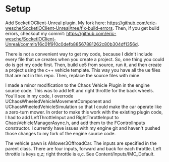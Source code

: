 # Setup

Add SocketIOClient-Unreal plugin. My fork here: https://github.com/eric-wesche/SocketIOClient-Unreal/tree/fix-build-errors. Then, if you get build errors, checkout my commit: https://github.com/eric-wesche/SocketIOClient-Unreal/commit/16c01f910c0defb88567881262c80b304df1356d.

There is not a convenient way to get my code, because I didn't include every file that ue creates when you create a project. So, one thing you could do is get my code first. Then, build ue5 from source, run it, and then create a project using the c++ vehicle template. This way you have all the ue files that are not in this repo. Then, replace the source files with mine.

I made a minor modification to the Chaos Vehicle Plugin in the engine source code. This was to add left and right throttle for the back wheels. You'll see in my code, I overrode UChaosWheeledVehicleMovementComponent and UChaosWheeledVehicleSimulation so that I could make the car operate like a zero-turn mower. In order to make this work with the existing plugin code, I had to add LeftThrottleInput and RightThrottleInput to ChaosVehicleManagerAsync.h, and add them to the FControlInputs constructor. I currently have issues with my engine git and haven't pushed those changes to my fork of the engine source code.

The vehicle pawn is AMower3OffroadCar. The inputs are specified in the parent class. There are four inputs, forward and back for each throttle. Left throttle is keys q,z; right throttle is e,c. See Content/Inputs/IMC_Default. 
